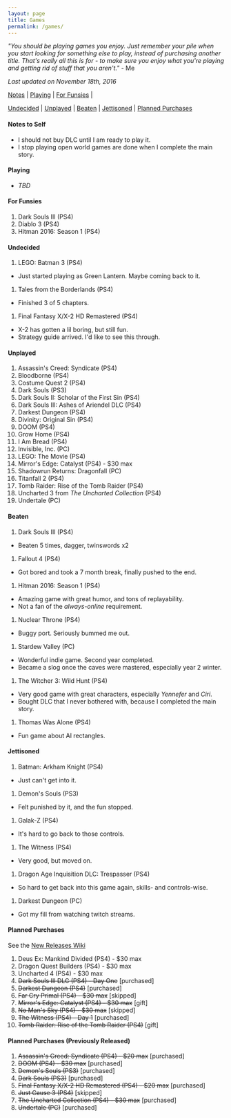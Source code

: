 ```yaml
---
layout: page
title: Games
permalink: /games/
---
```


_"You should be playing games you enjoy. Just remember your pile when you start
looking for something else to play, instead of purchasing another title. That's
really all this is for - to make sure you enjoy what you're playing and getting
rid of stuff that you aren't."_ - Me

*Last updated on November 18th, 2016*

[Notes][notes-to-self] |
[Playing][currently-playing] |
[For Funsies][for-fun] |
<!-- [Awaiting Content][awaiting-content] | -->
[Undecided][undecided] |
[Unplayed][unplayed] |
[Beaten][beaten] |
[Jettisoned][jettisoned] |
[Planned Purchases][planned-purchases]

<a name='notes-to-self'>

#### Notes to Self

+ I should not buy DLC until I am ready to play it.
+ I stop playing open world games are done when I complete the main story.

<a name='currently-playing'></a>

#### Playing

+ _TBD_

<a name='for-fun'></a>

#### For Funsies 

1. Dark Souls III (PS4)
1. Diablo 3 (PS4)
1. Hitman 2016: Season 1 (PS4)

<a name='awaiting-content'></a>

<a name='undecided'>

#### Undecided

1. LEGO: Batman 3 (PS4)
  - Just started playing as Green Lantern. Maybe coming back to it.
1. Tales from the Borderlands (PS4)
  - Finished 3 of 5 chapters.
1. Final Fantasy X/X-2 HD Remastered (PS4)
  - X-2 has gotten a lil boring, but still fun.
  - Strategy guide arrived. I'd like to see this through.

<a name='unplayed'></a>

#### Unplayed

1. Assassin's Creed: Syndicate (PS4)
1. Bloodborne (PS4)
1. Costume Quest 2 (PS4)
1. Dark Souls (PS3)
1. Dark Souls II: Scholar of the First Sin (PS4)
1. Dark Souls III: Ashes of Ariendel DLC (PS4)
1. Darkest Dungeon (PS4)
1. Divinity: Original Sin (PS4)
1. DOOM (PS4)
1. Grow Home (PS4)
1. I Am Bread (PS4)
1. Invisible, Inc. (PC)
1. LEGO: The Movie (PS4)
1. Mirror's Edge: Catalyst (PS4) - $30 max
1. Shadowrun Returns: Dragonfall (PC)
1. Titanfall 2 (PS4)
1. Tomb Raider: Rise of the Tomb Raider (PS4)
1. Uncharted 3 from _The Uncharted Collection_ (PS4)
1. Undertale (PC)

<a name='beaten'></a>

#### Beaten

1. Dark Souls III (PS4)
  - Beaten 5 times, dagger, twinswords x2
1. Fallout 4 (PS4)
  - Got bored and took a 7 month break, finally pushed to the end.
1. Hitman 2016: Season 1 (PS4)
  - Amazing game with great humor, and tons of replayability.
  - Not a fan of the _always-online_ requirement.
1. Nuclear Throne (PS4)
  - Buggy port. Seriously bummed me out.
1. Stardew Valley (PC)
  - Wonderful indie game. Second year completed.
  - Became a slog once the caves were mastered, especially year 2 winter.
1. The Witcher 3: Wild Hunt (PS4)
  - Very good game with great characters, especially _Yennefer_ and _Ciri_.
  - Bought DLC that I never bothered with, because I completed the main story.
1. Thomas Was Alone (PS4)
  - Fun game about AI rectangles.

<a name='jettisoned'></a>

#### Jettisoned

1. Batman: Arkham Knight (PS4)
  - Just can't get into it.
1. Demon's Souls (PS3)
  - Felt punished by it, and the fun stopped.
1. Galak-Z (PS4)
  - It's hard to go back to those controls.
1. The Witness (PS4)
  - Very good, but moved on.
1. Dragon Age Inquisition DLC: Trespasser (PS4)
  - So hard to get back into this game again, skills- and controls-wise.
1. Darkest Dungeon (PC)
  - Got my fill from watching twitch streams.

<a name='planned-purchases'></a>

#### Planned Purchases 

See the [New Releases Wiki][new-releases]

1. Deus Ex: Mankind Divided (PS4) - $30 max
1. Dragon Quest Builders (PS4) - $30 max
1. Uncharted 4 (PS4) - $30 max
1. ~~Dark Souls III DLC (PS4) - Day One~~ [purchased]
1. ~~Darkest Dungeon (PS4)~~ [purchased]
1. ~~Far Cry Primal (PS4) - $30 max~~ [skipped]
1. ~~Mirror's Edge: Catalyst (PS4) - $30 max~~ [gift]
1. ~~No Man's Sky (PS4) - $30 max~~ [skipped]
1. ~~The Witness (PS4) - Day 1~~ [purchased]
1. ~~Tomb Raider: Rise of the Tomb Raider (PS4)~~ [gift]

#### Planned Purchases (Previously Released)

1. ~~Assassin's Creed: Syndicate (PS4) - $20 max~~ [purchased]
1. ~~DOOM (PS4) - $30 max~~ [purchased]
1. ~~Demon's Souls (PS3)~~ [purchased]
1. ~~Dark Souls (PS3)~~ [purchased]
1. ~~Final Fantasy X/X-2 HD Remastered (PS4) - $20 max~~ [purchased]
1. ~~Just Cause 3 (PS4)~~ [skipped]
1. ~~The Uncharted Collection (PS4) - $30 max~~ [purchased]
1. ~~Undertale (PC)~~ [purchased]

[new-releases]: https://en.wikipedia.org/wiki/2016_in_video_gaming#Game_releases
[notes-to-self]: #notes-to-self
[currently-playing]: #currently-playing
[awaiting-content]: #awaiting-content
[undecided]: #undecided
[unplayed]: #unplayed
[beaten]: #beaten
[jettisoned]: #jettisoned
[for-fun]: #for-fun
[planned-purchases]: #planned-purchases
